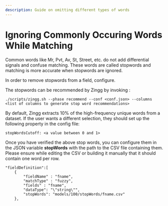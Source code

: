 ```yaml
---
description: Guide on omitting different types of words
---
```


# Ignoring Commonly Occuring Words While Matching

Common words like Mr, Pvt, Av, St, Street, etc. do not add differential signals and confuse matching. These words are called stopwords and matching is more accurate when stopwords are ignored.

In order to remove stopwords from a field, configure.

The stopwords can be recommended by Zingg by invoking :

`./scripts/zingg.sh --phase recommend --conf <conf.json> --columns <list of columns to generate stop word recommendations>`&#x20;

By default, Zingg extracts 10% of the high-frequency unique words from a dataset. If the user wants a different selection, they should set up the following property in the config file:

```
stopWordsCutoff: <a value between 0 and 1>
```

Once you have verified the above stop words, you can configure them in the JSON variable **stopWords** with the path to the CSV file containing them. Please ensure while editing the CSV or building it manually that it should contain one word per row.

```
"fieldDefinition":[
   	{
   		"fieldName" : "fname",
   		"matchType" : "fuzzy",
   		"fields" : "fname",
   		"dataType": "\"string\"",
   		"stopWords": "models/100/stopWords/fname.csv"
   	},
```

